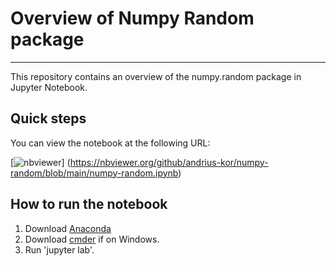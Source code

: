 # Overview of Numpy Random package

***

This repository contains an overview of the numpy.random package in Jupyter Notebook.

## Quick steps

You can view the notebook at the following URL:

[![nbviewer](https://raw.githubusercontent.com/jupyter/design/master/logos/Badges/nbviewer_badge.svg)]
(https://nbviewer.org/github/andrius-kor/numpy-random/blob/main/numpy-random.ipynb)

## How to run the notebook

1. Download [Anaconda]()
2. Download [cmder]() if on Windows.
3. Run 'jupyter lab'.
